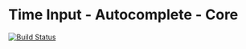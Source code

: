 # Time Input - Autocomplete - Core
[![Build Status](https://travis-ci.org/jklz/time-autocomplete-core.svg?branch=master)](https://travis-ci.org/jklz/time-autocomplete-core)

